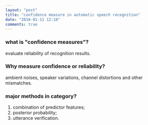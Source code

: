 ```yaml
---
layout: "post"
title: "confidence measure in automatic speech recognition"
date: "2018-01-11 12:18"
comments: true
---
```


### what is "confidence measures"?
evaluate reliability of recognition results.

### Why measure confidence or reliability?
ambient noises, speaker variations, channel distortions and other mismatches.

###  major methods in category?
1. combination of predictor features;
2. posterior probability;
3. utterance verification.
